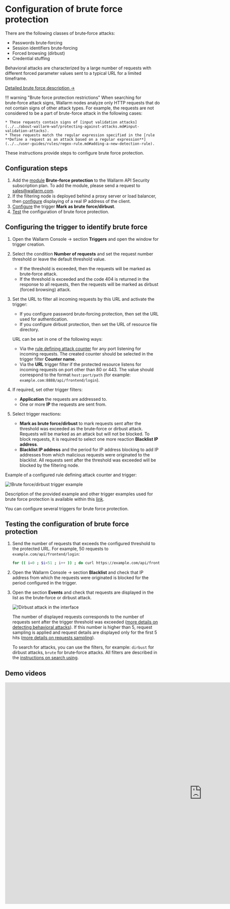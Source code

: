 # Configuration of brute force protection

There are the following classes of brute‑force attacks:

* Passwords brute‑forcing
* Session identifiers brute‑forcing
* Forced browsing (dirbust)
* Credential stuffing

Behavioral attacks are characterized by a large number of requests with different forced parameter values sent to a typical URL for a limited timeframe.

[Detailed brute force description →](../../about-wallarm-waf/protecting-against-attacks.md#behavioral-attacks)

!!! warning "Brute force protection restrictions"
    When searching for brute‑force attack signs, Wallarm nodes analyze only HTTP requests that do not contain signs of other attack types. For example, the requests are not considered to be a part of brute-force attack in the following cases:

    * These requests contain signs of [input validation attacks](../../about-wallarm-waf/protecting-against-attacks.md#input-validation-attacks).
    * These requests match the regular expression specified in the [rule **Define a request as an attack based on a regular expression**](../../user-guides/rules/regex-rule.md#adding-a-new-detection-rule).

These instructions provide steps to configure brute force protection.

## Configuration steps

1. Add the [module](../../about-wallarm-waf/subscription-plans.md#modules) **Brute-force protection** to the Wallarm API Security subscription plan. To add the module, please send a request to [sales@wallarm.com](mailto:sales@wallarm.com).
2. If the filtering node is deployed behind a proxy server or load balancer, then [configure](../using-proxy-or-balancer-en.md) displaying of a real IP address of the client.
3. [Configure](#configuring-the-trigger-to-identify-brute-force) the trigger **Mark as brute force/dirbust**.
4. [Test](#testing-the-configuration-of-brute-force-protection) the configuration of brute force protection.

## Configuring the trigger to identify brute force

1. Open the Wallarm Console → section **Triggers** and open the window for trigger creation.
2. Select the condition **Number of requests** and set the request number threshold or leave the default threshold value.
   
    * If the threshold is exceeded, then the requests will be marked as brute‑force attack.
    * If the threshold is exceeded and the code 404 is returned in the response to all requests, then the requests will be marked as dirbust (forced browsing) attack.
3. Set the URL to filter all incoming requests by this URL and activate the trigger:
    
    * If you configure password brute‑forcing protection, then set the URL used for authentication.
    * If you configure dirbust protection, then set the URL of resource file directory.

    URL can be set in one of the following ways:

    * Via the [rule defining attack counter](../../user-guides/rules/define-counters.md) for any port listening for incoming requests. The created counter should be selected in the trigger filter **Counter name**.
    * Via the **URL** trigger filter if the protected resource listens for incoming requests on port other than 80 or 443. The value should correspond to the format `host:port/path` (for example: `example.com:8888/api/frontend/login`).
4. If required, set other trigger filters:

    * **Application** the requests are addressed to.
    * One or more **IP** the requests are sent from.
5. Select trigger reactions:

    * **Mark as brute force/dirbust** to mark requests sent after the threshold was exceeded as the brute‑force or dirbust attack. Requests will be marked as an attack but will not be blocked. To block requests, it is required to select one more reaction **Blacklist IP address**.
    * **Blacklist IP address** and the period for IP address blocking to add IP addresses from which malicious requests were originated to the blacklist. All requests sent after the threshold was exceeded will be blocked by the filtering node.

Example of a configured rule defining attack counter and trigger:

![!Brute force/dirbust trigger example](../../images/user-guides/triggers/trigger-example6.png)

Description of the provided example and other trigger examples used for brute force protection is available within this [link](../../user-guides/triggers/trigger-examples.md#mark-requests-as-a-bruteforce-or-dirbust-attack-if-31-or-more-requests-are-sent-to-the-protected-resource).

You can configure several triggers for brute force protection.

## Testing the configuration of brute force protection

1. Send the number of requests that exceeds the configured threshold to the protected URL. For example, 50 requests to `example.com/api/frontend/login`:

    ```bash
    for (( i=0 ; $i<51 ; i++ )) ; do curl https://example.com/api/frontend/login ; done
    ```
2. Open the Wallarm Console → section **Blacklist** and check that IP address from which the requests were originated is blocked for the period configured in the trigger.
3. Open the section **Events** and check that requests are displayed in the list as the brute‑force or dirbust attack.

    ![!Dirbust attack in the interface](../../images/user-guides/events/dirbust-attack.png)

    The number of displayed requests corresponds to the number of requests sent after the trigger threshold was exceeded ([more details on detecting behavioral attacks](../../about-wallarm-waf/protecting-against-attacks.md#behavioral-attacks)). If this number is higher than 5, request sampling is applied and request details are displayed only for the first 5 hits ([more details on requests sampling](../../user-guides/events/analyze-attack.md#sampling-of-hits)).

    To search for attacks, you can use the filters, for example: `dirbust` for dirbust attacks, `brute` for brute‑force attacks. All filters are described in the [instructions on search using](../../user-guides/search-and-filters/use-search.md).

## Demo videos

<div class="video-wrapper">
  <iframe width="1280" height="720" src="https://www.youtube.com/embed/0R_2wL5_a-I" frameborder="0" allow="accelerometer; autoplay; encrypted-media; gyroscope; picture-in-picture" allowfullscreen></iframe>
</div>
